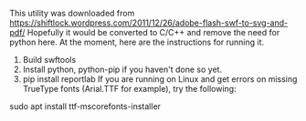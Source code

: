 This utility was downloaded from https://shiftlock.wordpress.com/2011/12/26/adobe-flash-swf-to-svg-and-pdf/
Hopefully it would be converted to C/C++ and remove the need for python here.
At the moment, here are the instructions for running it.

1. Build swftools
2. Install python, python-pip if you haven't done so yet.
3. pip install reportlab
If you are running on Linux and get errors on missing TrueType fonts (Arial.TTF for example), try the following:

sudo apt install ttf-mscorefonts-installer

